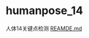 # humanpose_14
人体14关键点检测
[REAMDE.md](https://github.com/yuyun2000/humanpose_14/files/9796330/REAMDE.md)

